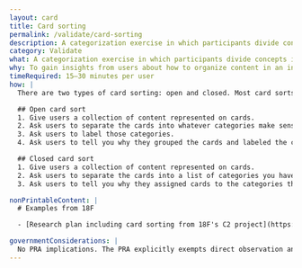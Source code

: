 ```yaml
---
layout: card
title: Card sorting
permalink: /validate/card-sorting
description: A categorization exercise in which participants divide concepts into different groups based on their
category: Validate
what: A categorization exercise in which participants divide concepts into different groups based on their understanding of those concepts.
why: To gain insights from users about how to organize content in an intuitive way.
timeRequired: 15–30 minutes per user
how: |
  There are two types of card sorting: open and closed. Most card sorts are performed with one user at a time, but you can also do the exercise with groups of two to three people.

  ## Open card sort
  1. Give users a collection of content represented on cards.
  2. Ask users to separate the cards into whatever categories make sense to them.
  3. Ask users to label those categories.
  4. Ask users to tell you why they grouped the cards and labeled the categories as they did.

  ## Closed card sort
  1. Give users a collection of content represented on cards.
  2. Ask users to separate the cards into a list of categories you have predefined.
  3. Ask users to tell you why they assigned cards to the categories they did.

nonPrintableContent: |
  # Examples from 18F

  - [Research plan including card sorting from 18F's C2 project](https://github.com/18F/C2/wiki/Sprint-5:-Interaction-model-June-2016)

governmentConsiderations: |
  No PRA implications. The PRA explicitly exempts direct observation and non-standardized conversation, 5 CFR 1320.3(h)3. It also explicitly excludes tests of knowledge or aptitude, 5 CFR 1320.3(h)7, which is essentially what a card sort tests (though in our case, a poor result is our fault).
---
```

